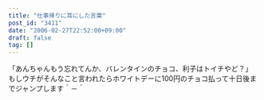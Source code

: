 ```yaml
---
title: "仕事帰りに耳にした言葉"
post_id: "3411"
date: "2006-02-27T22:52:00+09:00"
draft: false
tag: []
---
```



「あんちゃんもう忘れてんか、バレンタインのチョコ、利子はトイチやど？」 もしウチがそんなこと言われたらホワイトデーに100円のチョコ払って十日後までジャンプします＾－＾
